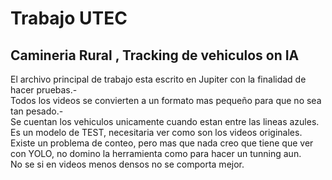 # **Trabajo UTEC**<br>
## **Camineria Rural , Tracking de vehiculos on IA** <br>
El archivo principal de trabajo esta escrito en Jupiter con la finalidad de hacer pruebas.-<br>
Todos los videos se convierten a un formato mas pequeño para que no sea tan pesado.-<br>
Se cuentan los vehiculos unicamente cuando estan entre las lineas azules.<br>
Es un modelo de TEST, necesitaria ver como son los videos originales.<br>
Existe un problema de conteo, pero mas que nada creo que tiene que ver con YOLO, no domino la herramienta como para hacer un tunning aun. <br>
No se si en videos menos densos no se comporta mejor. <br>
